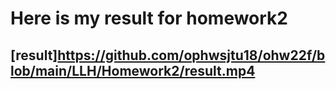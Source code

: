# Here is my result for homework2
## [result]https://github.com/ophwsjtu18/ohw22f/blob/main/LLH/Homework2/result.mp4
